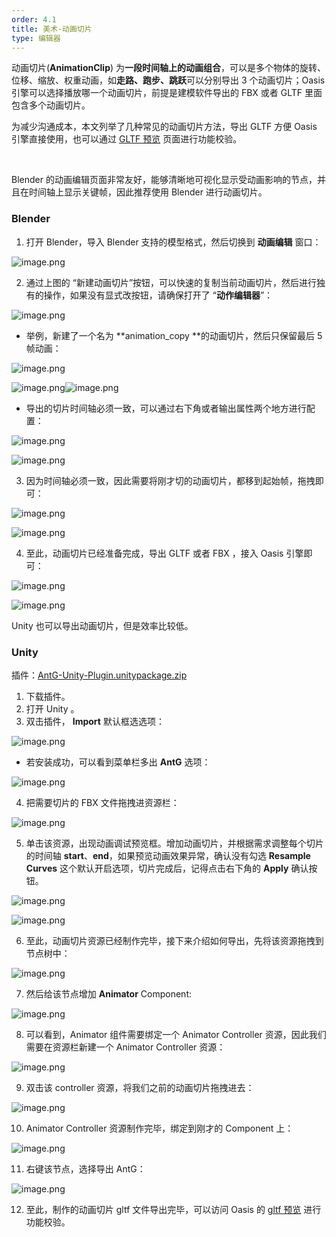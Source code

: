 ```yaml
---
order: 4.1
title: 美术-动画切片
type: 编辑器
---
```


动画切片(**AnimationClip**)  为**一段时间轴上的动画组合**，可以是多个物体的旋转、位移、缩放、权重动画，如**走路、跑步、跳跃**可以分别导出 3 个动画切片；Oasis 引擎可以选择播放哪一个动画切片，前提是建模软件导出的 FBX 或者 GLTF 里面包含多个动画切片。
​

为减少沟通成本，本文列举了几种常见的动画切片方法，导出 GLTF 方便 Oasis 引擎直接使用，也可以通过 [GLTF 预览](https://oasisengine.cn/gltf-viewer) 页面进行功能校验。

​

Blender 的动画编辑页面非常友好，能够清晰地可视化显示受动画影响的节点，并且在时间轴上显示关键帧，因此推荐使用 Blender 进行动画切片。
​

### Blender

1. 打开 Blender，导入 Blender 支持的模型格式，然后切换到 **动画编辑** 窗口：

![image.png](https://cdn.nlark.com/yuque/0/2021/png/381718/1622617152228-2c30967c-9203-4ad2-b239-6033cb004bc3.png#clientId=u8b862108-a194-4&from=paste&height=650&id=jbhxs&margin=%5Bobject%20Object%5D&name=image.png&originHeight=1949&originWidth=3835&originalType=binary&size=1172604&status=done&style=none&taskId=u9c1a0a56-d11c-4204-b35c-461269e1a4c&width=1278.3333333333333)

2. 通过上图的 “新建动画切片”按钮，可以快速的复制当前动画切片，然后进行独有的操作，如果没有显式改按钮，请确保打开了 “**动作编辑器**”：

![image.png](https://cdn.nlark.com/yuque/0/2021/png/381718/1622617514416-e0b83cd6-439f-4003-aa23-f85ca0df04dc.png#clientId=u8b862108-a194-4&from=paste&height=163&id=nJzva&margin=%5Bobject%20Object%5D&name=image.png&originHeight=488&originWidth=2162&originalType=binary&size=151966&status=done&style=none&taskId=u0fef5886-46ae-4d4e-af22-ba1957d9501&width=720.6666666666666)

- 举例，新建了一个名为 **animation_copy **的动画切片，然后只保留最后 5 帧动画：

![image.png](https://cdn.nlark.com/yuque/0/2021/png/381718/1622617643472-17314b46-06a6-4368-952a-416814227566.png#clientId=u8b862108-a194-4&from=paste&height=132&id=hPacq&margin=%5Bobject%20Object%5D&name=image.png&originHeight=395&originWidth=1464&originalType=binary&size=58042&status=done&style=none&taskId=uaf76c052-c2dc-420c-a43e-01bcf153cfe&width=488)

![image.png](https://cdn.nlark.com/yuque/0/2021/png/381718/1622617795573-fb73aeec-fbb0-4851-9f8a-1a1909b789d8.png#clientId=u8b862108-a194-4&from=paste&height=256&id=C8pN7&margin=%5Bobject%20Object%5D&name=image.png&originHeight=769&originWidth=1412&originalType=binary&size=170314&status=done&style=none&taskId=u4736c5bf-33f8-4053-bba9-fd81c9e343b&width=470.6666666666667)![image.png](https://cdn.nlark.com/yuque/0/2021/png/381718/1622617813768-69bf92bc-ec55-4b00-9ff8-b7ce324e9526.png#clientId=u8b862108-a194-4&from=paste&height=157&id=CFO2b&margin=%5Bobject%20Object%5D&name=image.png&originHeight=471&originWidth=1483&originalType=binary&size=62305&status=done&style=none&taskId=u78d4ba08-ab6b-45d2-b5cd-da55a8c9280&width=494.3333333333333)

- 导出的切片时间轴必须一致，可以通过右下角或者输出属性两个地方进行配置：

![image.png](https://cdn.nlark.com/yuque/0/2021/png/381718/1622617921344-b032018a-3e07-4189-99f6-f76a1157cc85.png#clientId=u8b862108-a194-4&from=paste&height=193&id=PFFKQ&margin=%5Bobject%20Object%5D&name=image.png&originHeight=579&originWidth=2720&originalType=binary&size=135722&status=done&style=none&taskId=uec5b0efa-7f23-4398-8d9b-e0a5c298b36&width=906.6666666666666)

![image.png](https://cdn.nlark.com/yuque/0/2021/png/381718/1622617946932-c561c4c6-0f30-466e-859a-f948de54541c.png#clientId=u8b862108-a194-4&from=paste&height=433&id=WL9XC&margin=%5Bobject%20Object%5D&name=image.png&originHeight=1298&originWidth=686&originalType=binary&size=148115&status=done&style=none&taskId=u8353389d-78b3-4f6d-b0c7-bd68784a6ab&width=228.66666666666666)

3. 因为时间轴必须一致，因此需要将刚才切的动画切片，都移到起始帧，拖拽即可：

![image.png](https://cdn.nlark.com/yuque/0/2021/png/381718/1622618070076-2d006e34-9dcc-4ead-b97c-c86398b63ba4.png#clientId=u8b862108-a194-4&from=paste&height=164&id=CVfkI&margin=%5Bobject%20Object%5D&name=image.png&originHeight=493&originWidth=1438&originalType=binary&size=62524&status=done&style=none&taskId=ub4a78b11-1b68-495f-a82e-e6ba6b679b1&width=479.3333333333333)

![image.png](https://cdn.nlark.com/yuque/0/2021/png/381718/1622618030553-ac8afb11-cfea-48b7-82e1-9ca1243af167.png#clientId=u8b862108-a194-4&from=paste&height=150&id=mYFye&margin=%5Bobject%20Object%5D&name=image.png&originHeight=451&originWidth=1498&originalType=binary&size=62906&status=done&style=none&taskId=u01d35f7a-e1e4-40cc-9a7a-08453fbde70&width=499.3333333333333)

4. 至此，动画切片已经准备完成，导出 GLTF 或者 FBX ，接入 Oasis 引擎即可：

![image.png](https://cdn.nlark.com/yuque/0/2021/png/381718/1622618144473-9b9c24eb-2186-408f-8b75-ee41c2bf9dbd.png#clientId=u8b862108-a194-4&from=paste&height=432&id=oQlgA&margin=%5Bobject%20Object%5D&name=image.png&originHeight=1296&originWidth=1263&originalType=binary&size=306088&status=done&style=none&taskId=u28fd5468-9bf9-4007-95bf-591f179e125&width=421)

![image.png](https://cdn.nlark.com/yuque/0/2021/png/381718/1622618286939-c987bfa3-b6a7-46eb-b9cf-f3a7da86bb83.png#clientId=u8b862108-a194-4&from=paste&height=364&id=x2BPQ&margin=%5Bobject%20Object%5D&name=image.png&originHeight=1092&originWidth=2510&originalType=binary&size=2946226&status=done&style=none&taskId=u710a83c3-5fae-453f-9173-88fb854de47&width=836.6666666666666)


Unity 也可以导出动画切片，但是效率比较低。

### Unity
插件：[AntG-Unity-Plugin.unitypackage.zip](https://www.yuque.com/attachments/yuque/0/2021/zip/381718/1622541632701-4f33e890-5295-4430-8798-d979b8df504f.zip?_lake_card=%7B%22src%22%3A%22https%3A%2F%2Fwww.yuque.com%2Fattachments%2Fyuque%2F0%2F2021%2Fzip%2F381718%2F1622541632701-4f33e890-5295-4430-8798-d979b8df504f.zip%22%2C%22name%22%3A%22AntG-Unity-Plugin.unitypackage.zip%22%2C%22size%22%3A490677%2C%22type%22%3A%22application%2Fzip%22%2C%22ext%22%3A%22zip%22%2C%22status%22%3A%22done%22%2C%22taskId%22%3A%22u4c98eaae-9ce5-43c7-ae94-c26f4ce0c0f%22%2C%22taskType%22%3A%22upload%22%2C%22id%22%3A%22uef3d6075%22%2C%22card%22%3A%22file%22%7D)

1. 下载插件。
2. 打开 Unity 。
3. 双击插件， **Import** 默认框选选项：

![image.png](https://cdn.nlark.com/yuque/0/2021/png/381718/1622551409520-2797ff27-65e9-4360-aa67-6d8438ec46f7.png#clientId=u3d801fa4-f2ba-4&from=paste&height=1300&id=u73b058a7&margin=%5Bobject%20Object%5D&name=image.png&originHeight=1300&originWidth=1548&originalType=binary&size=869036&status=done&style=none&taskId=uc14f58a8-b1d6-4e58-992f-bfc59331d9d&width=1548)

- 若安装成功，可以看到菜单栏多出 **AntG** 选项：

![image.png](https://cdn.nlark.com/yuque/0/2021/png/381718/1622551587689-1f963ad1-2530-4d5a-b312-25a87e7b99e0.png#clientId=u3d801fa4-f2ba-4&from=paste&height=46&id=u2e6a915e&margin=%5Bobject%20Object%5D&name=image.png&originHeight=46&originWidth=1486&originalType=binary&size=103536&status=done&style=none&taskId=ub3b27b76-38da-43ab-a955-516c489f520&width=1486)

4. 把需要切片的 FBX 文件拖拽进资源栏：

![image.png](https://cdn.nlark.com/yuque/0/2021/png/381718/1622551819216-1fecbc86-c8e8-4416-82d5-20cd63094fd4.png#clientId=u3d801fa4-f2ba-4&from=paste&height=366&id=u1771a4bd&margin=%5Bobject%20Object%5D&name=image.png&originHeight=366&originWidth=1760&originalType=binary&size=110529&status=done&style=none&taskId=u2c075dcb-b67e-45c4-b264-313f449b485&width=1760)

5. 单击该资源，出现动画调试预览框。增加动画切片，并根据需求调整每个切片的时间轴 **start**、**end**，如果预览动画效果异常，确认没有勾选 **Resample Curves** 这个默认开启选项，切片完成后，记得点击右下角的 **Apply** 确认按钮。

![image.png](https://cdn.nlark.com/yuque/0/2021/png/381718/1622552141748-0151be0c-4f6c-40ee-9071-c7bddbc9eb0c.png#clientId=u3d801fa4-f2ba-4&from=paste&height=1408&id=u107d903f&margin=%5Bobject%20Object%5D&name=image.png&originHeight=1408&originWidth=2472&originalType=binary&size=1669701&status=done&style=none&taskId=ue97e1678-4816-4581-b4ce-ff9d3bb6926&width=2472)

![image.png](https://cdn.nlark.com/yuque/0/2021/png/381718/1622552692349-5551e817-70b5-4093-9b40-b9a7dd45c365.png#clientId=u3d801fa4-f2ba-4&from=paste&height=142&id=ubf8f3220&margin=%5Bobject%20Object%5D&name=image.png&originHeight=142&originWidth=862&originalType=binary&size=30842&status=done&style=none&taskId=u9c0a6bf0-4ed9-4128-bf3a-64005480bb6&width=862)

6. 至此，动画切片资源已经制作完毕，接下来介绍如何导出，先将该资源拖拽到节点树中：

![image.png](https://cdn.nlark.com/yuque/0/2021/png/381718/1622552417304-8b1f1b7b-d99f-47d7-925f-5a70468d4a3e.png#clientId=u3d801fa4-f2ba-4&from=paste&height=468&id=uf2e509eb&margin=%5Bobject%20Object%5D&name=image.png&originHeight=468&originWidth=586&originalType=binary&size=120906&status=done&style=none&taskId=uad73cb67-35d1-4fb9-9a48-1e48f766e5f&width=586)

7. 然后给该节点增加 **Animator** Component:

![image.png](https://cdn.nlark.com/yuque/0/2021/png/381718/1622552470594-9e7df115-24c6-4a16-9a64-a7c28206900e.png#clientId=u3d801fa4-f2ba-4&from=paste&height=1168&id=u9234635f&margin=%5Bobject%20Object%5D&name=image.png&originHeight=1168&originWidth=1628&originalType=binary&size=262858&status=done&style=none&taskId=ud04bd0c6-2cdc-4edf-b769-42b0dfaf9ba&width=1628)

8. 可以看到，Animator 组件需要绑定一个 Animator Controller 资源，因此我们需要在资源栏新建一个 Animator Controller 资源：

![image.png](https://cdn.nlark.com/yuque/0/2021/png/381718/1622552588576-858cb05e-f340-4005-885e-429bbb957403.png#clientId=u3d801fa4-f2ba-4&from=paste&height=656&id=u9c93c341&margin=%5Bobject%20Object%5D&name=image.png&originHeight=656&originWidth=1056&originalType=binary&size=409595&status=done&style=none&taskId=u6b12463d-9d16-45d1-b473-2ac0bb55469&width=1056)

9. 双击该 controller 资源，将我们之前的动画切片拖拽进去：

![image.png](https://cdn.nlark.com/yuque/0/2021/png/381718/1622552779345-91dcf315-cb56-48a5-9f05-86504a59268a.png#clientId=u3d801fa4-f2ba-4&from=paste&height=1408&id=uedcebdad&margin=%5Bobject%20Object%5D&name=image.png&originHeight=1408&originWidth=1984&originalType=binary&size=727084&status=done&style=none&taskId=u20d00d21-c495-4c44-b969-2cb49d19828&width=1984)

10. Animator Controller 资源制作完毕，绑定到刚才的 Component 上：

![image.png](https://cdn.nlark.com/yuque/0/2021/png/381718/1622552894104-3693f7fe-2c4d-4dc1-8413-3a3391e11984.png#clientId=u3d801fa4-f2ba-4&from=paste&height=468&id=ua992cea4&margin=%5Bobject%20Object%5D&name=image.png&originHeight=468&originWidth=916&originalType=binary&size=213198&status=done&style=none&taskId=u70179f5a-2524-4240-bf9d-27f09a6aafb&width=916)

11. 右键该节点，选择导出 AntG：

![image.png](https://cdn.nlark.com/yuque/0/2021/png/381718/1622552925151-16b86fcc-4680-4611-aa32-d3697bbe5086.png#clientId=u3d801fa4-f2ba-4&from=paste&height=822&id=ua3139f8a&margin=%5Bobject%20Object%5D&name=image.png&originHeight=822&originWidth=692&originalType=binary&size=221059&status=done&style=none&taskId=u47aee066-1899-40bd-bcc8-91506011d78&width=692)

12. 至此，制作的动画切片 gltf 文件导出完毕，可以访问 Oasis 的 [gltf 预览](https://oasisengine.cn/gltf-viewer) 进行功能校验。
